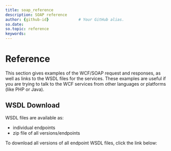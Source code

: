 ```yaml
---
title: soap_reference       
description: SOAP reference
author: {github-id}             # Your GitHub alias.
so.date:
so.topic: reference
keywords:
---
```


# Reference

This section gives examples of the WCF/SOAP request and responses, as well as links to the WSDL files for the services. These examples are useful if you are trying to talk to the WCF services from other languages or platforms (like PHP or Java).

## WSDL Download

WSDL files are available as:

* individual endpoints
* zip file of all versions/endpoints

<!-- To view or download an individual WSDL, first select a version to view the available endpoints. On the endpoints listing page, select the desired endpoint and a download link will appear at the top of the page. -->

To download all versions of all endpoint WSDL files, click the link below:

<!-- [Download WSDL.zip](https://community.superoffice.com/documentation/sdk/SO.NetServer.Web.Services/WSDL.zip) -->

